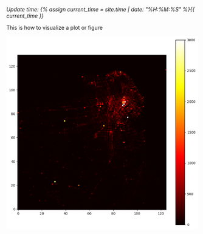 *Update time: {% assign current_time = site.time | date: "%H:%M:%S" %}{{ current_time }}*


This is how to visualize a plot or figure

![Heatmap from lecture 6](/image1.png)


